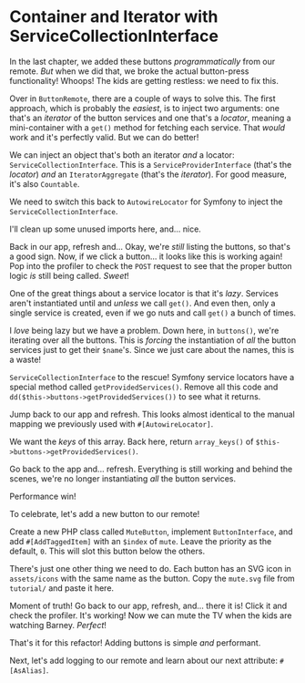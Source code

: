 # Container and Iterator with ServiceCollectionInterface

In the last chapter, we added these buttons *programmatically* from our remote.
*But* when we did that, we broke the actual button-press functionality! Whoops!
The kids are getting restless: we need to fix this.

Over in `ButtonRemote`, there are a couple of ways to solve this. The
first approach, which is probably the *easiest*, is to inject two arguments:
one that's an *iterator* of the button services and one that's a
*locator*, meaning a mini-container with a `get()` method for fetching each
service. That *would* work and it's perfectly valid. But we can do better!

We can inject an object that's both an iterator *and* a locator:
`ServiceCollectionInterface`. This is a `ServiceProviderInterface` (that's
the *locator*) *and* an `IteratorAggregate` (that's the *iterator*). For good
measure, it's also `Countable`.

We need to switch this back to `AutowireLocator` for Symfony to inject the
`ServiceCollectionInterface`.

I'll clean up some unused imports here, and... nice.

Back in our app, refresh and... Okay, we're *still* listing the buttons, so
that's a good sign. Now, if we click a button... it looks like this is working
again! Pop into the profiler to check the `POST` request to see that the proper button
logic *is* still being called. *Sweet*!

One of the great things about a service locator is that it's *lazy*. Services aren't
instantiated until and *unless* we call `get()`. And even then, only a single
service is created, even if we go nuts and call `get()` a bunch of times.

I *love* being lazy but we have a problem. Down here, in `buttons()`, we're
iterating over all the buttons. This is *forcing* the instantiation of *all*
the button services just to get their `$name`'s. Since we just care about the
names, this is a waste!

`ServiceCollectionInterface` to the rescue! Symfony service locators have
a special method called `getProvidedServices()`. Remove all this code and
`dd($this->buttons->getProvidedServices())` to see what it returns.

Jump back to our app and refresh. This looks almost identical to the manual
mapping we previously used with `#[AutowireLocator]`.

We want the *keys* of this array. Back here, return `array_keys()` of
`$this->buttons->getProvidedServices()`.

Go back to the app and... refresh. Everything is still working and
behind the scenes, we're no longer instantiating *all* the button services.

Performance win!

To celebrate, let's add a new button to our remote!

Create a new PHP class called `MuteButton`, implement `ButtonInterface`, and
add `#[AddTaggedItem]` with an `$index` of `mute`. Leave the priority as the
default, `0`. This will slot this button below the others.

There's just one other thing we need to do. Each button has an SVG icon in
`assets/icons` with the same name as the button. Copy the `mute.svg` file from
`tutorial/` and paste it here.

Moment of truth! Go back to our app, refresh, and... there it is! Click it
and check the profiler. It's working! Now we can mute the TV when the
kids are watching Barney. *Perfect*!

That's it for this refactor! Adding buttons is simple *and*
performant.

Next, let's add logging to our remote and learn about our next attribute:
`#[AsAlias]`.
